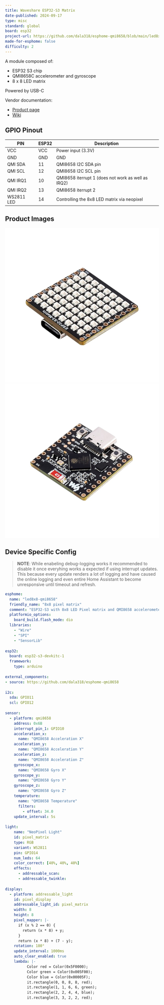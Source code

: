 ```yaml
---
title: Waveshare ESP32-S3 Matrix
date-published: 2024-09-17
type: misc
standard: global
board: esp32
project-url: https://github.com/dala318/esphome-qmi8658/blob/main/led8x8-qmi8658.yaml
made-for-esphome: false
difficulty: 2
---
```


A module composed of:

- ESP32 S3 chip
- QMI8658C accelerometer and gyroscope
- 8 x 8 LED matrix

Powered by USB-C

Vendor documentation:

- [Product page](https://www.waveshare.com/esp32-s3-matrix.htm)
- [Wiki](https://www.waveshare.com/wiki/ESP32-S3-Matrix)

## GPIO Pinout

| PIN           | ESP32 | Description                                                             |
|---------------|-------|-------------------------------------------------------------------------|
| VCC           | VCC   | Power input (3.3V)                                                      |
| GND           | GND   | GND                                                                     |
| QMI SDA       | 11    | QMI8658 I2C SDA pin                                                     |
| QMI SCL       | 12    | QMI8658 I2C SCL pin                                                     |
| QMI IRQ1      | 10    | QMI8658 iterrupt 1 (does not work as well as IRQ2)                      |
| QMI IRQ2      | 13    | QMI8658 iterrupt 2                                                      |
| WS2811 LED    | 14    | Controlling the 8x8 LED matrix via neopixel                             |

## Product Images

![Product Image](esp32-s3-matrix-1.jpg "Product front")
![Product Image](esp32-s3-matrix-2.jpg "Product back")

## Device Specific Config

> **NOTE**: While enabeling debug-logging works it recommended to disable it once everyhing works a expected if using interrupt updates. This because every update renders a lot of logging and have caused the online logging and even entire Home Assistant to become unresponsive until timeout and refresh.

```yaml
esphome:
  name: "led8x8-qmi8658"
  friendly_name: "8x8 pixel matrix"
  comment: "ESP32-S3 with 8x8 LED Pixel matrix and QMI8658 accelerometer"
  platformio_options:
    board_build.flash_mode: dio
  libraries:
    - "Wire"
    - "SPI"
    - "SensorLib"

esp32:
  board: esp32-s3-devkitc-1
  framework:
    type: arduino

external_components:
- source: https://github.com/dala318/esphome-qmi8658

i2c:
  sda: GPIO11
  scl: GPIO12

sensor:
  - platform: qmi8658
    address: 0x6B
    interrupt_pin_1: GPIO10
    acceleration_x:
      name: "QMI8658 Acceleration X"
    acceleration_y:
      name: "QMI8658 Acceleration Y"
    acceleration_z:
      name: "QMI8658 Acceleration Z"
    gyroscope_x:
      name: "QMI8658 Gyro X"
    gyroscope_y:
      name: "QMI8658 Gyro Y"
    gyroscope_z:
      name: "QMI8658 Gyro Z"
    temperature:
      name: "QMI8658 Temperature"
      filters:
        - offset: 34.0
    update_interval: 5s

light:
    name: "NeoPixel Light"
    id: pixel_matrix
    type: RGB
    variant: WS2811
    pin: GPIO14
    num_leds: 64
    color_correct: [40%, 40%, 40%]
    effects:
      - addressable_scan:
      - addressable_twinkle:

display:
  - platform: addressable_light
    id: pixel_display
    addressable_light_id: pixel_matrix
    width: 8
    height: 8
    pixel_mapper: |-
      if (x % 2 == 0) {
        return (x * 8) + y;
      }
      return (x * 8) + (7 - y);
    rotation: 180°
    update_interval: 1000ms
    auto_clear_enabled: true
    lambda: |-
          Color red = Color(0x5F0000);
          Color green = Color(0x005F00);
          Color blue = Color(0x00005F);
          it.rectangle(0, 0, 8, 8, red);
          it.rectangle(1, 1, 6, 6, green);
          it.rectangle(2, 2, 4, 4, blue);
          it.rectangle(3, 3, 2, 2, red);
```

